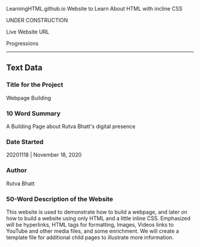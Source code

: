 LearningHTML.github.io
Website to Learn About HTML with incline CSS

UNDER CONSTRUCTION

Live Website URL

Progressions




---
## Text Data

### Title for the Project
Webpage Building

### 10 Word Summary
A Building Page about Rutva Bhatt's digital presence

### Date Started
20201118 | November 18, 2020

### Author
Rutva Bhatt

### 50-Word Description of the Website
This website is used to demonstrate how to build a webpage, and later on how to build a website using only HTML and a little inline CSS. Emphasized will be hyperlinks, HTML tags for formatting, Images, Videos links to YouTube and other media files, and some enrichment. We will create a template file for additional child pages to illustrate more information.
